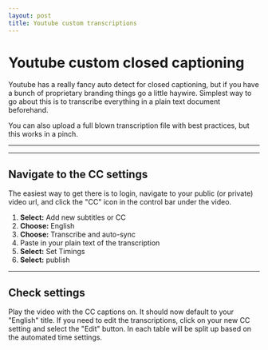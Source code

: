 ```yaml
---
layout: post
title: Youtube custom transcriptions
---
```


# Youtube custom closed captioning

Youtube has a really fancy auto detect for closed captioning, but if you have a bunch of proprietary branding things go a little haywire. Simplest way to go about this is to transcribe everything in a plain text document beforehand.

You can also upload a full blown transcription file with best practices, but this works in a pinch.

***
<hr class="rule">

## Navigate to the CC settings

The easiest way to get there is to login, navigate to your public (or private) video url, and click the "CC" icon in the control bar under the video.

1. **Select:** Add new subtitles or CC
2. **Choose:** English
3. **Choose:** Transcribe and auto-sync
4. Paste in your plain text of the transcription
5. **Select:** Set Timings
6. **Select:** publish

***

## Check settings

Play the video with the CC captions on. It should now default to your "English" title. If you need to edit the transcriptions, click on your new CC setting and select the "Edit" button. In each table will be split up based on the automated time settings.
